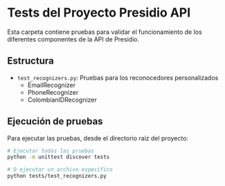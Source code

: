 # Tests del Proyecto Presidio API

Esta carpeta contiene pruebas para validar el funcionamiento de los diferentes componentes de la API de Presidio.

## Estructura

- `test_recognizers.py`: Pruebas para los reconocedores personalizados
  - EmailRecognizer
  - PhoneRecognizer
  - ColombianIDRecognizer

## Ejecución de pruebas

Para ejecutar las pruebas, desde el directorio raíz del proyecto:

```bash
# Ejecutar todas las pruebas
python -m unittest discover tests

# O ejecutar un archivo específico
python tests/test_recognizers.py
```
